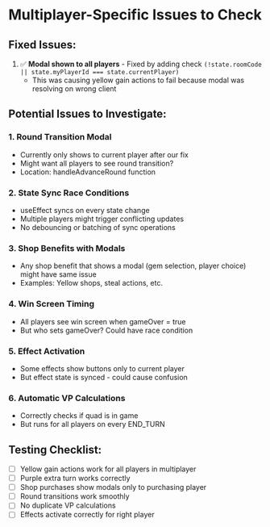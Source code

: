 # Multiplayer-Specific Issues to Check

## Fixed Issues:
1. ✅ **Modal shown to all players** - Fixed by adding check `(!state.roomCode || state.myPlayerId === state.currentPlayer)`
   - This was causing yellow gain actions to fail because modal was resolving on wrong client

## Potential Issues to Investigate:

### 1. **Round Transition Modal**
- Currently only shows to current player after our fix
- Might want all players to see round transition?
- Location: handleAdvanceRound function

### 2. **State Sync Race Conditions**
- useEffect syncs on every state change
- Multiple players might trigger conflicting updates
- No debouncing or batching of sync operations

### 3. **Shop Benefits with Modals**
- Any shop benefit that shows a modal (gem selection, player choice) might have same issue
- Examples: Yellow shops, steal actions, etc.

### 4. **Win Screen Timing**
- All players see win screen when gameOver = true
- But who sets gameOver? Could have race condition

### 5. **Effect Activation**
- Some effects show buttons only to current player
- But effect state is synced - could cause confusion

### 6. **Automatic VP Calculations**
- Correctly checks if quad is in game
- But runs for all players on every END_TURN

## Testing Checklist:
- [ ] Yellow gain actions work for all players in multiplayer
- [ ] Purple extra turn works correctly
- [ ] Shop purchases show modals only to purchasing player
- [ ] Round transitions work smoothly
- [ ] No duplicate VP calculations
- [ ] Effects activate correctly for right player